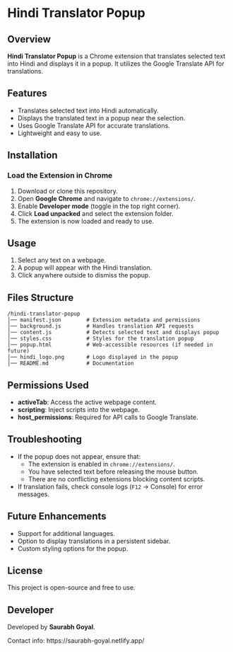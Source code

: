 # Hindi Translator Popup

## Overview

**Hindi Translator Popup** is a Chrome extension that translates selected text into Hindi and displays it in a popup. It utilizes the Google Translate API for translations.

## Features

- Translates selected text into Hindi automatically.
- Displays the translated text in a popup near the selection.
- Uses Google Translate API for accurate translations.
- Lightweight and easy to use.

## Installation

### Load the Extension in Chrome

1. Download or clone this repository.
2. Open **Google Chrome** and navigate to `chrome://extensions/`.
3. Enable **Developer mode** (toggle in the top right corner).
4. Click **Load unpacked** and select the extension folder.
5. The extension is now loaded and ready to use.

## Usage

1. Select any text on a webpage.
2. A popup will appear with the Hindi translation.
3. Click anywhere outside to dismiss the popup.

## Files Structure

```
/hindi-translator-popup
│── manifest.json        # Extension metadata and permissions
│── background.js        # Handles translation API requests
│── content.js           # Detects selected text and displays popup
│── styles.css           # Styles for the translation popup
│── popup.html           # Web-accessible resources (if needed in future)
│── hindi_logo.png       # Logo displayed in the popup
│── README.md            # Documentation
```

## Permissions Used

- **activeTab**: Access the active webpage content.
- **scripting**: Inject scripts into the webpage.
- **host\_permissions**: Required for API calls to Google Translate.

## Troubleshooting

- If the popup does not appear, ensure that:
  - The extension is enabled in `chrome://extensions/`.
  - You have selected text before releasing the mouse button.
  - There are no conflicting extensions blocking content scripts.
- If translation fails, check console logs (`F12` -> Console) for error messages.

## Future Enhancements

- Support for additional languages.
- Option to display translations in a persistent sidebar.
- Custom styling options for the popup.

## License

This project is open-source and free to use.

## Developer

Developed by **Saurabh Goyal**.

Contact info: https\://saurabh-goyal.netlify.app/
